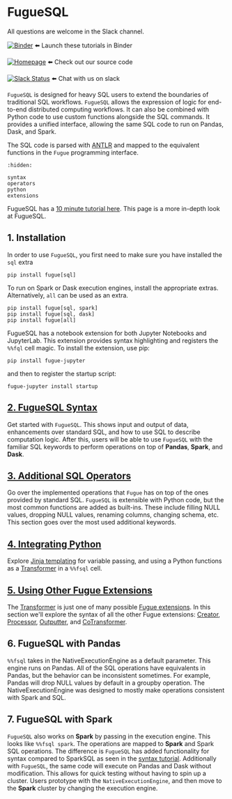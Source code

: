 # FugueSQL

All questions are welcome in the Slack channel.


[![Binder](https://mybinder.org/badge_logo.svg)](https://mybinder.org/v2/gh/fugue-project/tutorials/master) ⬅️ Launch these tutorials in Binder

[![Homepage](https://img.shields.io/badge/fugue-source--code-red?logo=github)](https://github.com/fugue-project/fugue) ⬅️ Check out our source code

[![Slack Status](https://img.shields.io/badge/slack-join_chat-white.svg?logo=slack&style=social)](http://slack.fugue.ai) ⬅️ Chat with us on slack

`FugueSQL` is designed for heavy SQL users to extend the boundaries of traditional SQL workflows. `FugueSQL` allows the expression of logic for end-to-end distributed computing workflows. It can also be combined with Python code to use custom functions alongside the SQL commands. It provides a unified interface, allowing the same SQL code to run on Pandas, Dask, and Spark.

The SQL code is parsed with [ANTLR](https://www.antlr.org/) and mapped to the equivalent functions in the `Fugue` programming interface.

```{toctree}
:hidden:

syntax
operators
python
extensions
```

FugueSQL has a [10 minute tutorial here](../quick_look/ten_minutes_sql.ipynb). This page is a more in-depth look at FugueSQL. 

## 1. Installation

In order to use `FugueSQL`, you first need to make sure you have installed the `sql` extra
```
pip install fugue[sql]
```
To run on Spark or Dask execution engines, install the appropriate extras. Alternatively, `all` can be used as an extra.
```
pip install fugue[sql, spark] 
pip install fugue[sql, dask]
pip install fugue[all]
```

FugueSQL has a notebook extension for both Jupyter Notebooks and JupyterLab. This extension provides syntax highlighting and registers the `%%fql` cell magic. To install the extension, use pip:

```
pip install fugue-jupyter
```

and then to register the startup script:

```
fugue-jupyter install startup
```

## [2. FugueSQL Syntax](syntax.ipynb)

Get started with `FugueSQL`. This shows input and output of data, enhancements over standard SQL, and how to use SQL to describe computation logic. After this, users will be able to use `FugueSQL` with the familiar SQL keywords to perform operations on top of **Pandas**, **Spark**, and **Dask**.

## [3. Additional SQL Operators](operators.ipynb)

Go over the implemented operations that `Fugue` has on top of the ones provided by standard SQL. `FugueSQL` is extensible with Python code, but the most common functions are added as built-ins. These include filling NULL values, dropping NULL values, renaming columns, changing schema, etc. This section goes over the most used additional keywords.

## [4. Integrating Python](python.ipynb)

Explore [Jinja templating](https://jinja.palletsprojects.com/) for variable passing, and using a Python functions as a [Transformer](../extensions/transformer.ipynb) in a `%%fsql` cell.

## [5. Using Other Fugue Extensions](extensions.ipynb)

The [Transformer](../extensions/transformer.ipynb) is just one of many possible [Fugue extensions](../extensions/index.md). In this section we'll explore the syntax of all the other Fugue extensions: [Creator](../extensions/creator.ipynb), [Processor](../extensions/processor.ipynb), [Outputter](../extensions/outputter.ipynb), and [CoTransformer](../extensions/cotransformer.ipynb).

## 6. FugueSQL with Pandas

`%%fsql` takes in the NativeExecutionEngine as a default parameter. This engine runs on Pandas. All of the SQL operations have equivalents in Pandas, but the behavior can be inconsistent sometimes. For example, Pandas will drop NULL values by default in a groupby operation. The NativeExecutionEngine was designed to mostly make operations consistent with Spark and SQL.

## 7. FugueSQL with Spark

`FugueSQL` also works on **Spark** by passing in the execution engine. This looks like `%%fsql spark`. The operations are mapped to **Spark** and Spark SQL operations. The difference is `FugueSQL` has added functionality for syntax compared to SparkSQL as seen in the [syntax tutorial](syntax.ipynb). Additionally with `FugueSQL`, the same code will execute on Pandas and Dask without modification. This allows for quick testing without having to spin up a cluster. Users prototype with the `NativeExecutionEngine`, and then move to the **Spark** cluster by changing the execution engine.
